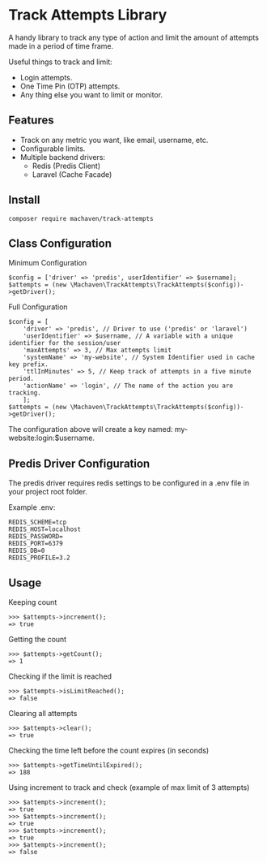 Track Attempts Library
=========================

A handy library to track any type of action and limit the amount of attempts made in a period of time frame.

Useful things to track and limit:

* Login attempts.
* One Time Pin (OTP) attempts.
* Any thing else you want to limit or monitor.

Features
--------

* Track on any metric you want, like email, username, etc.
* Configurable limits.
* Multiple backend drivers:
    - Redis (Predis Client)
    - Laravel (Cache Facade)

Install
--------

```composer require machaven/track-attempts```

Class Configuration
--------
Minimum Configuration
```
$config = ['driver' => 'predis', userIdentifier' => $username];
$attempts = (new \Machaven\TrackAttempts\TrackAttempts($config))->getDriver();

```
Full Configuration
```
$config = [
    'driver' => 'predis', // Driver to use ('predis' or 'laravel')
    'userIdentifier' => $username, // A variable with a unique identifier for the session/user
    'maxAttempts' => 3, // Max attempts limit
    'systemName' => 'my-website', // System Identifier used in cache key prefix.
    'ttlInMinutes' => 5, // Keep track of attempts in a five minute period.
    'actionName' => 'login', // The name of the action you are tracking.
    ];
$attempts = (new \Machaven\TrackAttempts\TrackAttempts($config))->getDriver();
```

The configuration above will create a key named: my-website:login:$username.

Predis Driver Configuration
--------
The predis driver requires redis settings to be configured in a .env file in your project root folder.

Example .env:
```
REDIS_SCHEME=tcp
REDIS_HOST=localhost
REDIS_PASSWORD=
REDIS_PORT=6379
REDIS_DB=0
REDIS_PROFILE=3.2
``` 

Usage
--------

Keeping count
```
>>> $attempts->increment();
=> true
```

Getting the count
```
>>> $attempts->getCount();
=> 1
```

Checking if the limit is reached
```
>>> $attempts->isLimitReached();
=> false
```

Clearing all attempts
```
>>> $attempts->clear();
=> true
```

Checking the time left before the count expires (in seconds)
```
>>> $attempts->getTimeUntilExpired();
=> 188
```

Using increment to track and check (example of max limit of 3 attempts)
```
>>> $attempts->increment();
=> true
>>> $attempts->increment();
=> true
>>> $attempts->increment();
=> true
>>> $attempts->increment();
=> false
```